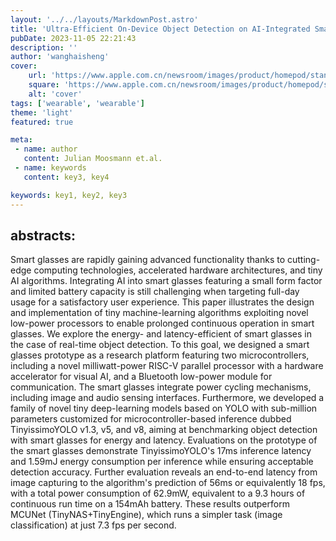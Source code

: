 ```yaml
---
layout: '../../layouts/MarkdownPost.astro'
title: 'Ultra-Efficient On-Device Object Detection on AI-Integrated Smart Glasses with TinyissimoYOLO'
pubDate: 2023-11-05 22:21:43
description: ''
author: 'wanghaisheng'
cover:
    url: 'https://www.apple.com.cn/newsroom/images/product/homepod/standard/Apple-HomePod-hero-230118_big.jpg.large_2x.jpg'
    square: 'https://www.apple.com.cn/newsroom/images/product/homepod/standard/Apple-HomePod-hero-230118_big.jpg.large_2x.jpg'
    alt: 'cover'
tags: ['wearable', 'wearable'] 
theme: 'light'
featured: true

meta:
 - name: author
   content: Julian Moosmann et.al.
 - name: keywords
   content: key3, key4

keywords: key1, key2, key3
---
```


## abstracts:
Smart glasses are rapidly gaining advanced functionality thanks to cutting-edge computing technologies, accelerated hardware architectures, and tiny AI algorithms. Integrating AI into smart glasses featuring a small form factor and limited battery capacity is still challenging when targeting full-day usage for a satisfactory user experience. This paper illustrates the design and implementation of tiny machine-learning algorithms exploiting novel low-power processors to enable prolonged continuous operation in smart glasses. We explore the energy- and latency-efficient of smart glasses in the case of real-time object detection. To this goal, we designed a smart glasses prototype as a research platform featuring two microcontrollers, including a novel milliwatt-power RISC-V parallel processor with a hardware accelerator for visual AI, and a Bluetooth low-power module for communication. The smart glasses integrate power cycling mechanisms, including image and audio sensing interfaces. Furthermore, we developed a family of novel tiny deep-learning models based on YOLO with sub-million parameters customized for microcontroller-based inference dubbed TinyissimoYOLO v1.3, v5, and v8, aiming at benchmarking object detection with smart glasses for energy and latency. Evaluations on the prototype of the smart glasses demonstrate TinyissimoYOLO's 17ms inference latency and 1.59mJ energy consumption per inference while ensuring acceptable detection accuracy. Further evaluation reveals an end-to-end latency from image capturing to the algorithm's prediction of 56ms or equivalently 18 fps, with a total power consumption of 62.9mW, equivalent to a 9.3 hours of continuous run time on a 154mAh battery. These results outperform MCUNet (TinyNAS+TinyEngine), which runs a simpler task (image classification) at just 7.3 fps per second.
